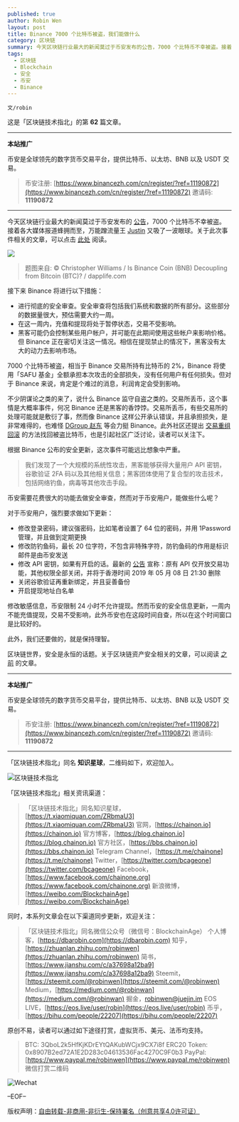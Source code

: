 ```yaml
---
published: true
author: Robin Wen
layout: post
title: Binance 7000 个比特币被盗，我们能做什么
category: 区块链
summary: 今天区块链行业最大的新闻莫过于币安发布的公告，7000 个比特币不幸被盗。接着各大媒体报道蜂拥而至，万能蹭流量王 Justin 又吸了一波眼球。关于此次事件相关的文章，可以点击此处阅读。修改敏感信息，币安限制 24 小时不允许提现。然而币安的安全信息更新，一周内不能充值提现，交易不受影响，此外币安也在这段时间自查，所以在这个时间窗口是比较好的。
tags:
  - 区块链
  - Blockchain
  - 安全
  - 币安
  - Binance
---
```


`文/robin`

这是「区块链技术指北」的第 **62** 篇文章。

***

**本站推广**

币安是全球领先的数字货币交易平台，提供比特币、以太坊、BNB 以及 USDT 交易。

> 币安注册: [https://www.binancezh.com/cn/register/?ref=11190872](https://www.binancezh.com/cn/register/?ref=11190872)
> 邀请码: **11190872**

***

今天区块链行业最大的新闻莫过于币安发布的 [公告](https://binance.zendesk.com/hc/zh-cn/articles/360028031711)，7000 个比特币不幸被盗。接着各大媒体报道蜂拥而至，万能蹭流量王 [Justin](https://twitter.com/justinsuntron/status/1125932499761225728) 又吸了一波眼球。关于此次事件相关的文章，可以点击 [此处](https://bbs.chainon.io/d/3487-7000) 阅读。

![](https://cdn.dbarobin.com/fLUtbpv.png)

> 题图来自: © Christopher Williams / Is Binance Coin (BNB) Decoupling from Bitcoin (BTC)? / dapplife.com

接下来 Binance 将进行以下措施：

* 进行彻底的安全审查。安全审查将包括我们系统和数据的所有部分。这些部分的数据量很大，预估需要大约一周。
* 在这一周内，充值和提现将处于暂停状态，交易不受影响。
* 黑客可能仍会控制某些用户帐户，并可能在此期间使用这些帐户来影响价格。但 Binance 正在密切关注这一情况。相信在提现禁止的情况下，黑客没有太大的动力去影响市场。

7000 个比特币被盗，相当于 Binance 交易所持有比特币的 2%，Binance 将使用「SAFU 基金」全额承担本次攻击的全部损失，没有任何用户有任何损失。但对于 Binance 来说，肯定是个难过的消息，利润肯定会受到影响。

不少阴谋论之类的来了，说什么 Binance 监守自盗之类的。交易所丢币，这个事情是大概率事件，何况 Binance 还是黑客的香饽饽。交易所丢币，有些交易所的处理可能就是敷衍了事，然而像 Binance 这样公开承认错误，并且承担损失，是非常难得的，也难怪 [DGroup 赵东](https://weibo.com/1658066713/Htd0alt12) 等会力挺 Binance。此外社区还提出 [交易重组回滚](https://twitter.com/cz_binance/status/1126103615058264065) 的方法找回被盗比特币，也是引起社区广泛讨论，读者可以关注下。

根据 Binance 公布的安全更新，这次事件可能远比想象中严重。

> 我们发现了一个大规模的系统性攻击，黑客能够获得大量用户 API 密钥，谷歌验证 2FA 码以及其他相关信息；黑客团体使用了复合型的攻击技术，包括网络钓鱼，病毒等其他攻击手段。

币安需要花费很大的功能去做安全审查，然而对于币安用户，能做些什么呢？

对于币安用户，强烈要求做如下更新：

* 修改登录密码，建议强密码，比如笔者设置了 64 位的密码，并用 1Password 管理，并且做到定期更换
* 修改防钓鱼码，最长 20 位字符，不包含非特殊字符，防钓鱼码的作用是标识邮件是由币安发送
* 修改 API 密钥，如果有开启的话。最新的 [公告](https://binance.zendesk.com/hc/zh-cn/articles/360027851252) 宣称：原有 API 仅开放交易功能，其他权限全部关闭，并将于香港时间 2019 年 05 月 08 日 21:30 删除
* 关闭谷歌验证再重新绑定，并且妥善备份
* 开启提现地址白名单

修改敏感信息，币安限制 24 小时不允许提现。然而币安的安全信息更新，一周内不能充值提现，交易不受影响，此外币安也在这段时间自查，所以在这个时间窗口是比较好的。

此外，我们还要做的，就是保持理智。

区块链世界，安全是永恒的话题。关于区块链资产安全相关的文章，可以阅读 [之前](https://dbarobin.com/2017/12/18/blockchain-security-notice) 的文章。

***

**本站推广**

币安是全球领先的数字货币交易平台，提供比特币、以太坊、BNB 以及 USDT 交易。

> 币安注册: [https://www.binancezh.com/cn/register/?ref=11190872](https://www.binancezh.com/cn/register/?ref=11190872)
> 邀请码: **11190872**

***

「区块链技术指北」同名 **知识星球**，二维码如下，欢迎加入。

![区块链技术指北](https://cdn.dbarobin.com/3YzonTR.png)

「区块链技术指北」相关资讯渠道：

> 「区块链技术指北」同名知识星球，[https://t.xiaomiquan.com/ZRbmaU3](https://t.xiaomiquan.com/ZRbmaU3)
> 官网，[https://chainon.io](https://chainon.io)
> 官方博客，[https://blog.chainon.io](https://blog.chainon.io)
> 官方社区，[https://bbs.chainon.io](https://bbs.chainon.io)
> Telegram Channel，[https://t.me/chainone](https://t.me/chainone)
> Twitter，[https://twitter.com/bcageone](https://twitter.com/bcageone)
> Facebook，[https://www.facebook.com/chainone.org](https://www.facebook.com/chainone.org)
> 新浪微博，[https://weibo.com/BlockchainAge](https://weibo.com/BlockchainAge)

同时，本系列文章会在以下渠道同步更新，欢迎关注：

> 「区块链技术指北」同名微信公众号（微信号：BlockchainAge）
> 个人博客，[https://dbarobin.com](https://dbarobin.com)
> 知乎，[https://zhuanlan.zhihu.com/robinwen](https://zhuanlan.zhihu.com/robinwen)
> 简书，[https://www.jianshu.com/c/a37698a12ba9](https://www.jianshu.com/c/a37698a12ba9)
> Steemit，[https://steemit.com/@robinwen](https://steemit.com/@robinwen)
> Medium，[https://medium.com/@robinwan](https://medium.com/@robinwan)
> 掘金，[robinwen@juejin.im](https://juejin.im/user/5673ccae60b2260ee435f89a/posts)
> EOS LIVE，[https://eos.live/user/robin](https://eos.live/user/robin)
> 币乎，[https://bihu.com/people/22207](https://bihu.com/people/22207)

原创不易，读者可以通过如下途径打赏，虚拟货币、美元、法币均支持。

> BTC: 3QboL2k5HfKjKDrEYtQAKubWCjx9CX7i8f
> ERC20 Token: 0x8907B2ed72A1E2D283c04613536Fac4270C9F0b3
> PayPal: [https://www.paypal.me/robinwen](https://www.paypal.me/robinwen)
> 微信打赏二维码

![Wechat](https://cdn.dbarobin.com/SzoNl5b.jpg)

–EOF–

版权声明：[自由转载-非商用-非衍生-保持署名（创意共享4.0许可证）](http://creativecommons.org/licenses/by-nc-nd/4.0/deed.zh)
